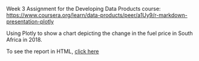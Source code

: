 Week 3 Assignment for the Developing Data Products course: https://www.coursera.org/learn/data-products/peer/a1Uy9/r-markdown-presentation-plotly

Using Plotly to show a chart depicting the change in the fuel price in South Africa in 2018.

To see the report in HTML, [click here](https://nsunassee.github.io/RMDPlotlyAssignment/MyPlotly.html)
